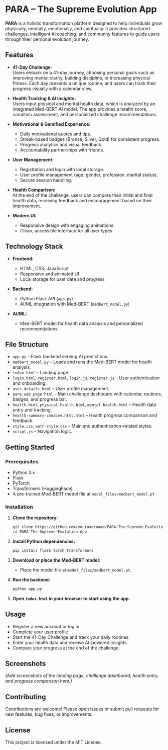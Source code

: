 # PARA – The Supreme Evolution App

**PARA** is a holistic transformation platform designed to help individuals grow physically, mentally, emotionally, and spiritually. It provides structured challenges, intelligent AI coaching, and community features to guide users through their personal evolution journey.

## Features

- **41-Day Challenge:**  
  Users embark on a 41-day journey, choosing personal goals such as improving mental clarity, building discipline, or increasing physical fitness. Each day presents a unique routine, and users can track their progress visually with a calendar view.

- **Health Tracking & AI Insights:**  
  Users input physical and mental health data, which is analyzed by an integrated Med-BERT AI model. The app provides a health score, condition assessment, and personalized challenge recommendations.

- **Motivational & Gamified Experience:**  
  - Daily motivational quotes and tips.
  - Streak-based badges (Bronze, Silver, Gold) for consistent progress.
  - Progress analytics and visual feedback.
  - Accountability partnerships with friends.

- **User Management:**  
  - Registration and login with local storage.
  - User profile management (age, gender, profession, marital status).
  - Secure session handling.

- **Health Comparison:**  
  At the end of the challenge, users can compare their initial and final health data, receiving feedback and encouragement based on their improvement.

- **Modern UI:**  
  - Responsive design with engaging animations.
  - Clean, accessible interface for all user types.

## Technology Stack

- **Frontend:**  
  - HTML, CSS, JavaScript  
  - Responsive and animated UI  
  - Local storage for user data and progress

- **Backend:**  
  - Python Flask API (`app.py`)
  - AI/ML integration with Med-BERT (`medbert_model.py`)

- **AI/ML:**  
  - Med-BERT model for health data analysis and personalized recommendations

## File Structure

- `app.py` – Flask backend serving AI predictions.
- `medbert_model.py` – Loads and runs the Med-BERT model for health analysis.
- `index.html` – Landing page.
- `login.html`, `register.html`, `login.js`, `register.js` – User authentication and onboarding.
- `user-details.html` – User profile management.
- `para_web_page.html` – Main challenge dashboard with calendar, routines, badges, and progress bar.
- `health.html`, `physical-health.html`, `mental-health.html` – Health data entry and tracking.
- `health-summary-comapre.html.html` – Health progress comparison and feedback.
- `style.css`, `auth-style.css` – Main and authentication-related styles.
- `script.js` – Navigation logic.

## Getting Started

### Prerequisites

- Python 3.x
- Flask
- PyTorch
- Transformers (HuggingFace)
- A pre-trained Med-BERT model file at `model_files/medbert_model.pt`

### Installation

1. **Clone the repository:**
   ```bash
   git clone https://github.com/yourusername/PARA-The-Supreme-Evalution-App.git
   cd PARA-The-Supreme-Evalution-App
   ```

2. **Install Python dependencies:**
   ```bash
   pip install flask torch transformers
   ```

3. **Download or place the Med-BERT model:**
   - Place the model file at `model_files/medbert_model.pt`.

4. **Run the backend:**
   ```bash
   python app.py
   ```

5. **Open `index.html` in your browser to start using the app.**

## Usage

- Register a new account or log in.
- Complete your user profile.
- Start the 41-Day Challenge and track your daily routines.
- Enter your health data and receive AI-powered insights.
- Compare your progress at the end of the challenge.

## Screenshots

*(Add screenshots of the landing page, challenge dashboard, health entry, and progress comparison here.)*

## Contributing

Contributions are welcome! Please open issues or submit pull requests for new features, bug fixes, or improvements.

## License

This project is licensed under the MIT License.


